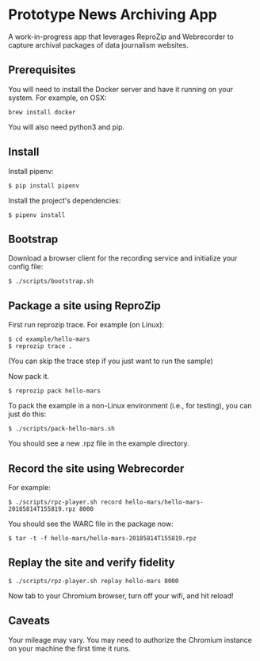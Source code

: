 # Prototype News Archiving App

A work-in-progress app that leverages ReproZip and Webrecorder to capture archival packages of data journalism websites.

## Prerequisites

You will need to install the Docker server and have it running on your system. For example, on OSX:

```
brew install docker
```

You will also need python3 and pip.

## Install

Install pipenv:

```
$ pip install pipenv
```

Install the project's dependencies:

```
$ pipenv install
```

## Bootstrap

Download a browser client for the recording service and initialize your config file:

```
$ ./scripts/bootstrap.sh
```

## Package a site using ReproZip

First run reprozip trace. For example (on Linux):

```
$ cd example/hello-mars
$ reprozip trace .
```

(You can skip the trace step if you just want to run the sample)

Now pack it.

```
$ reprozip pack hello-mars
```

To pack the example in a non-Linux environment (i.e., for testing),
you can just do this:

```
$ ./scripts/pack-hello-mars.sh
```
You should see a new .rpz file in the example directory.


## Record the site using Webrecorder

For example:

```
$ ./scripts/rpz-player.sh record hello-mars/hello-mars-20185814T155819.rpz 8000
```

You should see the WARC file in the package now:

```
$ tar -t -f hello-mars/hello-mars-20185814T155819.rpz
```

## Replay the site and verify fidelity

```
$ ./scripts/rpz-player.sh replay hello-mars 8000
```
Now tab to your Chromium browser, turn off your wifi, and hit reload!

## Caveats

Your mileage may vary. You may need to authorize the Chromium instance on your machine the first time it runs.
